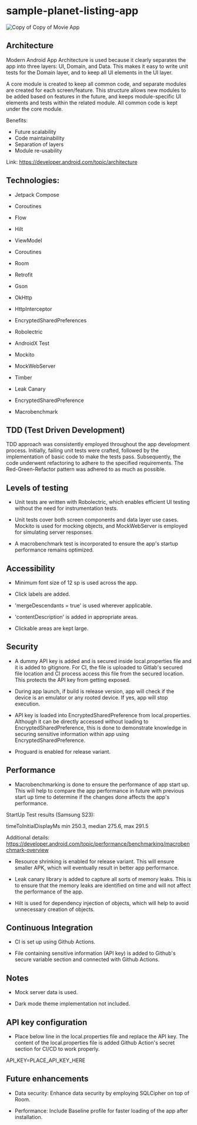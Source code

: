 # sample-planet-listing-app

![Copy of Copy of Movie App](https://github.com/roym5252/sample-planet-listing-app/assets/30793139/1b42dbc9-f4a3-4b0c-9ff1-0899e21244d1)


## Architecture

Modern Android App Architecture is used because it clearly separates the app into three layers: UI, Domain, and Data. This makes it easy to write unit tests for the Domain layer, and to keep all UI elements in the UI layer.

A core module is created to keep all common code, and separate modules are created for each screen/feature. This structure allows new modules to be added based on features in the future, and keeps module-specific UI elements and tests within the related module. All common code is kept under the core module.

Benefits:

- Future scalability
- Code maintainability
- Separation of layers
- Module re-usability

Link: https://developer.android.com/topic/architecture

## Technologies:

- Jetpack Compose

- Coroutines

- Flow

- Hilt

- ViewModel

- Coroutines

- Room

- Retrofit

- Gson

- OkHttp

- HttpInterceptor

- EncryptedSharedPreferences

- Robolectric

- AndroidX Test

- Mockito

- MockWebServer

- Timber

- Leak Canary

- EncryptedSharedPreference

- Macrobenchmark


## TDD (Test Driven Development)

TDD approach was consistently employed throughout the app development process. Initially, failing unit tests were crafted, followed by the implementation of basic code to make the tests pass. Subsequently, the code underwent refactoring to adhere to the specified requirements. The Red-Green-Refactor pattern was adhered to as much as possible.


## Levels of testing

- Unit tests are written with Robolectric, which enables efficient UI testing without the need for instrumentation tests.

- Unit tests cover both screen components and data layer use cases. Mockito is used for mocking objects, and MockWebServer is employed for simulating server responses.

- A macrobenchmark test is incorporated to ensure the app's startup performance remains optimized.


## Accessibility

- Minimum font size of 12 sp is used across the app.

- Click labels are added.

- 'mergeDescendants = true' is used wherever applicable.

- 'contentDescription' is added in appropriate areas.

- Clickable areas are kept large.

## Security

- A dummy API key is added and is secured inside local.properties file and it is added to gitignore. For CI, the file is uploaded to Gitlab's secured file location and CI process access this file from the secured location. This protects the API key from getting exposed.

- During app launch, if build is release version, app will check if the device is an emulator or any rooted device. If yes, app will stop execution.

- API key is loaded into EncryptedSharedPreference from local.properties. Although it can be directly accessed without loading to EncryptedSharedPreference, this is done to demonstrate knowledge in securing sensitive information within app using EncryptedSharedPreference.

- Proguard is enabled for release variant.


## Performance

- Macrobenchmarking is done to ensure the performance of app start up. This will help to compare the app performance in future with previous start up time to determine if the changes done affects the app's performance.

StartUp Test results (Samsung S23):

timeToInitialDisplayMs   min 250.3,   median 275.6,   max 291.5

Additional details: https://developer.android.com/topic/performance/benchmarking/macrobenchmark-overview

- Resource shrinking is enabled for release variant. This will ensure smaller APK, which will eventually result in better app performance.

- Leak canary library is added to capture all sorts of memory leaks. This is to ensure that the memory leaks are identified on time and will not affect the performance of the app.

- Hilt is used for dependency injection of objects, which will help to avoid unnecessary creation of objects.

## Continuous Integration

- CI is set up using Github Actions.

- File containing sensitive information (API key) is added to Github's secure variable section and connected with Github Actions.

## Notes

- Mock server data is used.

- Dark mode theme implementation not included.

## API key configuration

- Place below line in the local.properties file and replace the API key. The content of the local.properties file is added Github Action's secret section for CI/CD to work properly.

API_KEY=PLACE_API_KEY_HERE

## Future enhancements

- Data security: Enhance data security by employing SQLCipher on top of Room.
  
- Performance: Include Baseline profile for faster loading of the app after installation.
